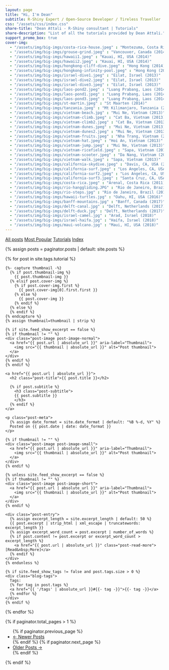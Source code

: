 ```yaml
---
layout: page
title: "Hi, I'm Dean"
subtitle: R-Shiny Expert / Open-Source Developer / Tireless Traveller
css: "/assets/css/index.css"
share-title: "Dean Attali - R-Shiny consultant | Tutorials"
share-description: "List of all the tutorials provided by Dean Attali."
support_promo_box: true
cover-img:
  - "/assets/img/big-imgs/costa-rica-house.jpeg" : "Montezuma, Costa Rica (2011)"
  - "/assets/img/big-imgs/grouse-grind.jpeg" : "Vancouver, Canada (2014)"
  - "/assets/img/big-imgs/hawaii1.jpeg" : "Kauai, HI, USA (2014)"
  - "/assets/img/big-imgs/hawaii2.jpeg" : "Kauai, HI, USA (2014)"
  - "/assets/img/big-imgs/hongkong-cliff-dive.jpeg" : "Hong Kong (2014)"
  - "/assets/img/big-imgs/hongkong-infinity-pool.jpeg" : "Hong Kong (2014)"
  - "/assets/img/big-imgs/israel-dive1.jpeg" : "Eilat, Israel (2013)"
  - "/assets/img/big-imgs/israel-dive2.jpeg" : "Eilat, Israel (2013)"
  - "/assets/img/big-imgs/israel-dive3.jpeg" : "Eilat, Israel (2013)"
  - "/assets/img/big-imgs/laos-pond2.jpeg" : "Luang Prabang, Laos (2014)"
  - "/assets/img/big-imgs/laos-pond1.jpeg" : "Luang Prabang, Laos (2014)"
  - "/assets/img/big-imgs/laos-pond3.jpeg" : "Luang Prabang, Laos (2014)"
  - "/assets/img/big-imgs/st-martin.jpeg" : "St Maarten (2014)"
  - "/assets/img/big-imgs/tanzania.jpeg" : "Mt Kilimanjaro, Tanzania (2012)"
  - "/assets/img/big-imgs/vietnam-beach.jpg" : "Mui Ne, Vietnam (2013)"
  - "/assets/img/big-imgs/vietnam-climb.jpeg" : "Cat Ba, Vietnam (2013)"
  - "/assets/img/big-imgs/vietnam-climb2.jpeg" : "Cat Ba, Vietnam (2013)" 
  - "/assets/img/big-imgs/vietnam-dunes.jpeg" : "Mui Ne, Vietnam (2013)"
  - "/assets/img/big-imgs/vietnam-dunes2.jpeg" : "Mui Ne, Vietnam (2013)"
  - "/assets/img/big-imgs/vietnam-fruits.jpeg" : "Nha Trang, Vietnam (2013)"
  - "/assets/img/big-imgs/vietnam-hat.jpeg" : "Hoi An, Vietnam (2013)"
  - "/assets/img/big-imgs/vietnam-jump.jpeg" : "Mui Ne, Vietnam (2013)"
  - "/assets/img/big-imgs/vietnam-ricefield.jpeg" : "Sapa, Vietnam (2013)"
  - "/assets/img/big-imgs/vietnam-scooter.jpeg" : "Da Nang, Vietnam (2013)"
  - "/assets/img/big-imgs/vietnam-walk.jpeg" : "Sapa, Vietnam (2013)"
  - "/assets/img/big-imgs/california-skydive.jpeg" : "Davis, CA, USA (2008)"
  - "/assets/img/big-imgs/california-surf.jpeg" : "Los Angeles, CA, USA (2008)"
  - "/assets/img/big-imgs/california-surf2.jpeg" : "Los Angeles, CA, USA (2008)" 
  - "/assets/img/big-imgs/california-surf3.jpeg" : "Santa Cruz, CA, USA (2009)"
  - "/assets/img/big-imgs/costa-rica.jpeg" : "Arenal, Costa Rica (2011)"
  - "/assets/img/big-imgs/rio-hanggliding.JPG" : "Rio de Janeiro, Brazil (2015)"  
  - "/assets/img/big-imgs/rio-steps.jpg" : "Rio de Janeiro, Brazil (2015)"  
  - "/assets/img/big-imgs/hawaii-turtles.jpg" : "Oahu, HI, USA (2016)"  
  - "/assets/img/big-imgs/banff-mountains.jpg" : "Banff, Canada (2017)"  
  - "/assets/img/big-imgs/delft-canal.jpg" : "Delft, Netherlands (2017)"  
  - "/assets/img/big-imgs/delft-duck.jpg" : "Delft, Netherlands (2017)"  
  - "/assets/img/big-imgs/israel-camel.jpg" : "Arad, Israel (2018)"  
  - "/assets/img/big-imgs/israel-haifa.jpg" : "Haifa, Israel (2018)"  
  - "/assets/img/big-imgs/maui-volcano.jpg" : "Maui, HI, USA (2018)"  
---
```


<div class="list-filters">
  <a href="/" class="list-filter">All posts</a>
  <a href="/popular" class="list-filter">Most Popular</a>
  <a href="/tutorials" class="list-filter filter-selected">Tutorials</a>
  <a href="/tags" class="list-filter">Index</a>
</div>

{% assign posts = paginator.posts | default: site.posts %}

<div class="posts-list">
  {% for post in site.tags.tutorial %}
  <article class="post-preview">

    {%- capture thumbnail -%}
      {% if post.thumbnail-img %}
        {{ post.thumbnail-img }}
      {% elsif post.cover-img %}
        {% if post.cover-img.first %}
          {{ post.cover-img[0].first.first }}
        {% else %}
          {{ post.cover-img }}
        {% endif %}
      {% else %}
      {% endif %}
    {% endcapture %}
    {% assign thumbnail=thumbnail | strip %}

    {% if site.feed_show_excerpt == false %}
    {% if thumbnail != "" %}
    <div class="post-image post-image-normal">
      <a href="{{ post.url | absolute_url }}" aria-label="Thumbnail">
        <img src="{{ thumbnail | absolute_url }}" alt="Post thumbnail">
      </a>
    </div>
    {% endif %}
    {% endif %}

    <a href="{{ post.url | absolute_url }}">
      <h2 class="post-title">{{ post.title }}</h2>

      {% if post.subtitle %}
        <h3 class="post-subtitle">
        {{ post.subtitle }}
        </h3>
      {% endif %}
    </a>

    <p class="post-meta">
      {% assign date_format = site.date_format | default: "%B %-d, %Y" %}
      Posted on {{ post.date | date: date_format }}
    </p>

    {% if thumbnail != "" %}
    <div class="post-image post-image-small">
      <a href="{{ post.url | absolute_url }}" aria-label="Thumbnail">
        <img src="{{ thumbnail | absolute_url }}" alt="Post thumbnail">
      </a>
    </div>
    {% endif %}

    {% unless site.feed_show_excerpt == false %}
    {% if thumbnail != "" %}
    <div class="post-image post-image-short">
      <a href="{{ post.url | absolute_url }}" aria-label="Thumbnail">
        <img src="{{ thumbnail | absolute_url }}" alt="Post thumbnail">
      </a>
    </div>
    {% endif %}

    <div class="post-entry">
      {% assign excerpt_length = site.excerpt_length | default: 50 %}
      {{ post.excerpt | strip_html | xml_escape | truncatewords: excerpt_length }}
      {% assign excerpt_word_count = post.excerpt | number_of_words %}
      {% if post.content != post.excerpt or excerpt_word_count > excerpt_length %}
        <a href="{{ post.url | absolute_url }}" class="post-read-more">[Read&nbsp;More]</a>
      {% endif %}
    </div>
    {% endunless %}

    {% if site.feed_show_tags != false and post.tags.size > 0 %}
    <div class="blog-tags">
      Tags:
      {% for tag in post.tags %}
      <a href="{{ '/tags' | absolute_url }}#{{- tag -}}">{{- tag -}}</a>
      {% endfor %}
    </div>
    {% endif %}

   </article>
  {% endfor %}
</div>

{% if paginator.total_pages > 1 %}
<ul class="pagination main-pager">
  {% if paginator.previous_page %}
  <li class="page-item previous">
    <a class="page-link" href="{{ paginator.previous_page_path | absolute_url }}">&larr; Newer Posts</a>
  </li>
  {% endif %}
  {% if paginator.next_page %}
  <li class="page-item next">
    <a class="page-link" href="{{ paginator.next_page_path | absolute_url }}">Older Posts &rarr;</a>
  </li>
  {% endif %}
</ul>
{% endif %}

